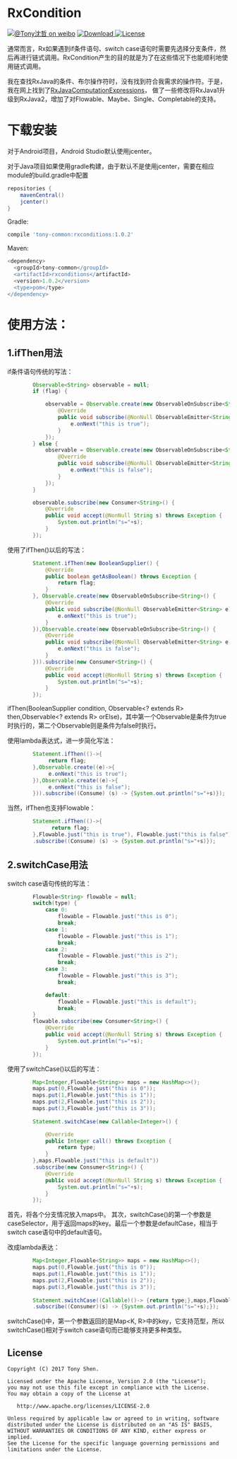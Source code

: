 # RxCondition
[![@Tony沈哲 on weibo](https://img.shields.io/badge/weibo-%40Tony%E6%B2%88%E5%93%B2-blue.svg)](http://www.weibo.com/fengzhizi715)
[ ![Download](https://api.bintray.com/packages/fengzhizi715/maven/rxconditions/images/download.svg) ](https://bintray.com/fengzhizi715/maven/rxconditions/_latestVersion)
[![License](https://img.shields.io/badge/license-Apache%202-lightgrey.svg)](https://www.apache.org/licenses/LICENSE-2.0.html)


通常而言，Rx如果遇到if条件语句、switch case语句时需要先选择分支条件，然后再进行链式调用。RxCondition产生的目的就是为了在这些情况下也能顺利地使用链式调用。

我在查找RxJava的条件、布尔操作符时，没有找到符合我需求的操作符。于是，我在网上找到了[RxJavaComputationExpressions](https://github.com/ReactiveX/RxJavaComputationExpressions)， 做了一些修改将RxJava1升级到RxJava2，增加了对Flowable、Maybe、Single、Completable的支持。

# 下载安装
对于Android项目，Android Studio默认使用jcenter。

对于Java项目如果使用gradle构建，由于默认不是使用jcenter，需要在相应module的build.gradle中配置

```groovy
repositories {
    mavenCentral()
    jcenter()
}
```

Gradle:

```groovy
compile 'tony-common:rxconditions:1.0.2'
```

Maven:

```groovy
<dependency>
  <groupId>tony-common</groupId>
  <artifactId>rxconditions</artifactId>
  <version>1.0.2</version>
  <type>pom</type>
</dependency>
```


# 使用方法：
## 1.ifThen用法

if条件语句传统的写法：
```java
		Observable<String> observable = null;
		if (flag) {

			observable = Observable.create(new ObservableOnSubscribe<String>() {
				@Override
				public void subscribe(@NonNull ObservableEmitter<String> e) throws Exception {
					e.onNext("this is true");
				}
			});
		} else {
			observable = Observable.create(new ObservableOnSubscribe<String>() {
				@Override
				public void subscribe(@NonNull ObservableEmitter<String> e) throws Exception {
					e.onNext("this is false");
				}
			});
		}

		observable.subscribe(new Consumer<String>() {
			@Override
			public void accept(@NonNull String s) throws Exception {
				System.out.println("s="+s);
			}
		});
```

使用了ifThen()以后的写法：
```java
		Statement.ifThen(new BooleanSupplier() {
			@Override
			public boolean getAsBoolean() throws Exception {
				return flag;
			}
		}, Observable.create(new ObservableOnSubscribe<String>() {
			@Override
			public void subscribe(@NonNull ObservableEmitter<String> e) throws Exception {
				e.onNext("this is true");
			}
		}),Observable.create(new ObservableOnSubscribe<String>() {
			@Override
			public void subscribe(@NonNull ObservableEmitter<String> e) throws Exception {
				e.onNext("this is false");
			}
		})).subscribe(new Consumer<String>() {
			@Override
			public void accept(@NonNull String s) throws Exception {
				System.out.println("s="+s);
			}
		});
```
ifThen(BooleanSupplier condition, Observable<? extends R> then,Observable<? extends R> orElse)，其中第一个Observable是条件为true时执行的，第二个Observable则是条件为false时执行。

使用lambda表达式，进一步简化写法：
```java
        Statement.ifThen(()->{
             return flag;
        },Observable.create((e)->{
             e.onNext("this is true");
        }),Observable.create((e)->{
             e.onNext("this is false");
        })).subscribe((Consume) (s) -> {System.out.println("s="+s)});
```

当然，ifThen也支持Flowable：
```java
        Statement.ifThen(()->{
              return flag;
        },Flowable.just("this is true"), Flowable.just("this is false"))
        .subscribe((Consume) (s) -> {System.out.println("s="+s)});
```

## 2.switchCase用法

switch case语句传统的写法：
```java
		Flowable<String> flowable = null;
		switch(type) {
			case 0:
				flowable = Flowable.just("this is 0");
				break;
			case 1:
				flowable = Flowable.just("this is 1");
				break;
			case 2:
				flowable = Flowable.just("this is 2");
				break;
			case 3:
				flowable = Flowable.just("this is 3");
				break;

			default:
				flowable = Flowable.just("this is default");
				break;
		}
		flowable.subscribe(new Consumer<String>() {
			@Override
			public void accept(@NonNull String s) throws Exception {
				System.out.println("s="+s);
			}
		});
```

使用了switchCase()以后的写法：
```java
		Map<Integer,Flowable<String>> maps = new HashMap<>();
		maps.put(0,Flowable.just("this is 0"));
		maps.put(1,Flowable.just("this is 1"));
		maps.put(2,Flowable.just("this is 2"));
		maps.put(3,Flowable.just("this is 3"));
		
		Statement.switchCase(new Callable<Integer>() {

			@Override
			public Integer call() throws Exception {
				return type;
			}
		},maps,Flowable.just("this is default"))
		.subscribe(new Consumer<String>() {
			@Override
			public void accept(@NonNull String s) throws Exception {
				System.out.println("s="+s);
			}
		});
```
首先，将各个分支情况放入maps中。
其次，switchCase()的第一个参数是caseSelector，用于返回maps的key。最后一个参数是defaultCase，相当于switch case语句中的default语句。

改成lambda表达：
```java
		Map<Integer,Flowable<String>> maps = new HashMap<>();
		maps.put(0,Flowable.just("this is 0"));
		maps.put(1,Flowable.just("this is 1"));
		maps.put(2,Flowable.just("this is 2"));
		maps.put(3,Flowable.just("this is 3"));
		
		Statement.switchCase((Callable)()-> {return type;},maps,Flowable.just("this is default"))
		.subscribe((Consumer)(s) -> {System.out.println("s="+s);});
```

switchCase()中，第一个参数返回的是Map<K, R>中的key，它支持范型，所以switchCase()相对于switch case语句而已能够支持更多种类型。


License
-------

    Copyright (C) 2017 Tony Shen.

    Licensed under the Apache License, Version 2.0 (the "License");
    you may not use this file except in compliance with the License.
    You may obtain a copy of the License at

       http://www.apache.org/licenses/LICENSE-2.0

    Unless required by applicable law or agreed to in writing, software
    distributed under the License is distributed on an "AS IS" BASIS,
    WITHOUT WARRANTIES OR CONDITIONS OF ANY KIND, either express or implied.
    See the License for the specific language governing permissions and
    limitations under the License.

